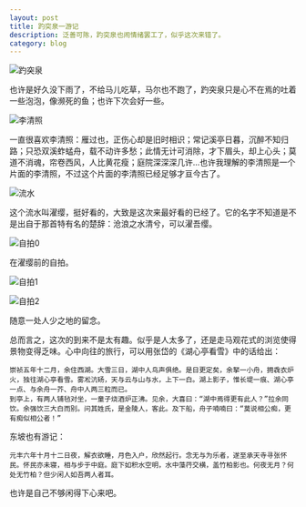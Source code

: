 ```yaml
---
layout: post
title: 趵突泉一游记
description: 泛善可陈，趵突泉也闹情绪罢工了，似乎这次来错了。
category: blog
---
```


![趵突泉](/images/travel/jinan/baotuquan/quan.jpg)

也许是好久没下雨了，不给马儿吃草，马尔也不跑了，趵突泉只是心不在焉的吐着一些泡泡，像濒死的鱼；也许下次会好一些。

![李清照](/images/travel/jinan/baotuquan/liqingzhao.jpg)

一直很喜欢李清照：雁过也，正伤心却是旧时相识；常记溪亭日暮，沉醉不知归路；只恐双溪蚱蜢舟，载不动许多愁；此情无计可消除，才下眉头，却上心头；莫道不消魂，帘卷西风，人比黄花瘦；庭院深深深几许...也许我理解的李清照是一个片面的李清照，不过这个片面的李清照已经足够才亘今古了。

![流水](/images/travel/jinan/baotuquan/water.jpg)

这个流水叫濯缨，挺好看的，大致是这次来最好看的已经了。它的名字不知道是不是出自于那首特有名的楚辞：沧浪之水清兮，可以濯吾缨。

![自拍0](/images/travel/jinan/baotuquan/me_003.jpg)

在濯缨前的自拍。

![自拍1](/images/travel/jinan/baotuquan/me_002.jpg)

![自拍2](/images/travel/jinan/baotuquan/me_003.jpg)

随意一处人少之地的留念。

总而言之，这次的到来不是太有趣。似乎是人太多了，还是走马观花式的浏览使得景物变得乏味。心中向往的旅行，可以用张岱的《湖心亭看雪》中的话给出：
```
崇祯五年十二月，余住西湖。大雪三日，湖中人鸟声俱绝。是日更定矣，余拏一小舟，拥毳衣炉火，独往湖心亭看雪。雾凇沆砀，天与云与山与水，上下一白。湖上影子，惟长堤一痕、湖心亭一点、与余舟一芥、舟中人两三粒而已。
到亭上，有两人铺毡对坐，一童子烧酒炉正沸。见余，大喜曰：“湖中焉得更有此人？”拉余同饮。余强饮三大白而别。问其姓氏，是金陵人，客此。及下船，舟子喃喃曰：“莫说相公痴，更有痴似相公者！”
```

东坡也有游记：
```
元丰六年十月十二日夜，解衣欲睡，月色入户，欣然起行。念无与为乐者，遂至承天寺寻张怀民。怀民亦未寝，相与步于中庭。庭下如积水空明，水中藻荇交横，盖竹柏影也。何夜无月？何处无竹柏？但少闲人如吾两人者耳。
```

也许是自己不够闲得下心来吧。

